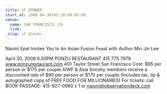 ```yaml
---
title: SF DINNER
start_at: 2008-04-30T05:26:00-05:00
venue:
  name: SAN FRANCISCO, CA
  link:
_slug: sf_dinner
---
```


Naomi Epel Invites You to
An Asian Fusion Feast with
Author Min Jin Lee

April 30, 2008
6.30PM
PONZU RESTAURANT
415 775 7979
www.ponzurestaurant.com
401 Taylor Street
San Francisco
Cost:
$95 per person or $175 per couple
AIWF & Asia Society members receive a discounted rate of $90 per person or $170 per couple
(Includes tax, tip & autographed copy of FREE FOOD FOR MILLIONAIRES)
For tickets:
call BOOK PASSAGE: 415-927-0960 x 1
or naomi@observationdeck.com

